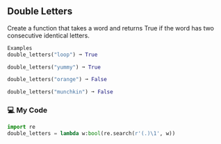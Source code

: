 ## Double Letters

Create a function that takes a word and returns True if the word has two consecutive identical letters.
```python
Examples
double_letters("loop") ➞ True

double_letters("yummy") ➞ True

double_letters("orange") ➞ False

double_letters("munchkin") ➞ False
```
### :computer: My Code
```python
import re
double_letters = lambda w:bool(re.search(r'(.)\1', w))
```
